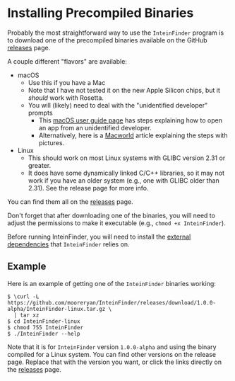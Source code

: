 # Installing Precompiled Binaries

Probably the most straightforward way to use the `InteinFinder` program is to download one of the precompiled binaries available on the GitHub [releases](https://github.com/mooreryan/InteinFinder/releases) page.

A couple different "flavors" are available:

- macOS
    - Use this if you have a Mac
    - Note that I have not tested it on the new Apple Silicon chips, but it *should* work with Rosetta.
    - You will (likely) need to deal with the "unidentified developer" prompts
        - This [macOS user guide page](https://support.apple.com/guide/mac-help/open-a-mac-app-from-an-unidentified-developer-mh40616/mac) has steps  explaining how to open an app from an unidentified developer.
        - Alternatively, here is a [Macworld](https://www.macworld.com/article/672947/how-to-open-a-mac-app-from-an-unidentified-developer.html) article explaining the steps with pictures.
- Linux
    - This should work on most Linux systems with GLIBC version 2.31 or greater.
    - It does have some dynamically linked C/C++ libraries, so it may not work if you have an older system (e.g., one with GLIBC older than 2.31). See the release page for more info.

You can find them all on the [releases](https://github.com/mooreryan/InteinFinder/releases) page.

Don't forget that after downloading one of the binaries, you will need to adjust the permissions to make it executable (e.g., `chmod +x InteinFinder`).

Before running InteinFinder, you will need to install the [external dependencies](./installing-external-dependencies.md) that `InteinFinder` relies on.

## Example

Here is an example of getting one of the `InteinFinder` binaries working:

```
$ \curl -L https://github.com/mooreryan/InteinFinder/releases/download/1.0.0-alpha/InteinFinder-linux.tar.gz \
  | tar xz
$ cd InteinFinder-linux
$ chmod 755 InteinFinder
$ ./InteinFinder --help
```

Note that it is for `InteinFinder` version `1.0.0-alpha` and using the binary compiled for a Linux system. You can find other versions on the release page.  Replace that with the version you want, or click the links directly on the [releases](https://github.com/mooreryan/InteinFinder/releases) page.

